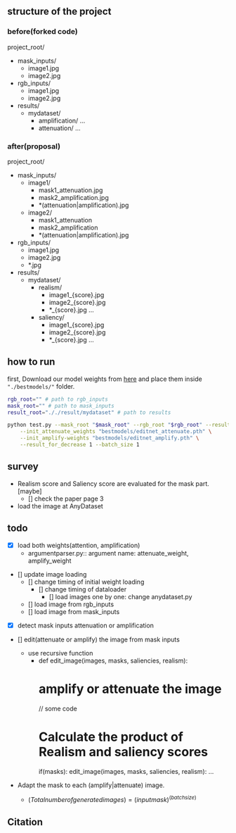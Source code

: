 ## structure of the project
### before(forked code)
project_root/
- mask_inputs/
    - image1.jpg
    - image2.jpg
- rgb_inputs/
    - image1.jpg
    - image2.jpg
- results/
    - mydataset/
        - amplification/
            ...
        - attenuation/
            ...

### after(proposal)
project_root/
- mask_inputs/
    - image1/
        - mask1_attenuation.jpg
        - mask2_amplification.jpg
        - \*(attenuation|amplification).jpg
    - image2/
        - mask1_attenuation
        - mask2_amplification
        - \*(attenuation|amplification).jpg
- rgb_inputs/
    - image1.jpg
    - image2.jpg
    - \*.jpg
- results/
    - mydataset/
        - realism/
            - image1_{score}.jpg
            - image2_{score}.jpg
            - \*_{score}.jpg
            ...
        - saliency/
            - image1_{score}.jpg
            - image2_{score}.jpg
            - \*_{score}.jpg
            ...

## how to run
first, Download our model weights from [here](https://drive.google.com/file/d/1NUN9xmD3p8G7n-HpD03UY9LHEF6J82-Q/view?usp=drive_link) and place them inside `"./bestmodels/"` folder.

```bash
rgb_root="" # path to rgb_inputs
mask_root="" # path to mask_inputs
result_root="././result/mydataset" # path to results
```

```bash
python test.py --mask_root "$mask_root" --rgb_root "$rgb_root" --result_path "$result_path" \
    --init_attenuate_weights "bestmodels/editnet_attenuate.pth" \
    --init_amplify-weights "bestmodels/editnet_amplify.pth" \
    --result_for_decrease 1 --batch_size 1
```

## survey
- Realism score and Saliency score are evaluated for the mask part.[maybe]
    - [] check the paper page 3
- load the image at AnyDataset

## todo
- [x] load both weights(attention, amplification)
    - argumentparser.py:: argument name: attenuate_weight, amplify_weight
- [] update image loading
    - [] change timing of initial weight loading
        - [] change timing of dataloader
            - [] load images one by one: change anydataset.py
    - [] load image from rgb_inputs
    - [] load image from mask_inputs
- [x] detect mask inputs attenuation or amplification
- [] edit(attenuate or amplify) the image from mask inputs
    - use recursive function
        - def edit_image(images, masks, saliencies, realism):
            # amplify or attenuate the image
            // some code
            # Calculate the product of Realism and saliency scores
            if(masks):
                edit_image(images, masks, saliencies, realism):
                    ...

- Adapt the mask to each (amplify|attenuate) image.
    - $(Total number of generated images)=(input mask)^{(batch size)}$

## Citation
```

```
